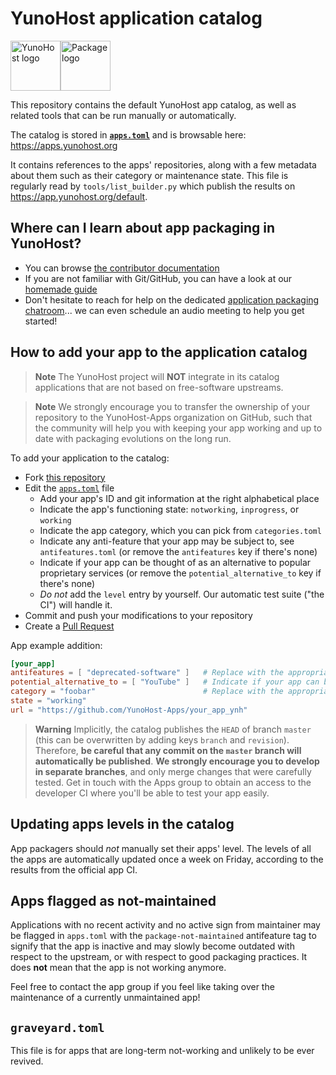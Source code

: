 # YunoHost application catalog

<img alt="YunoHost logo" src="https://avatars.githubusercontent.com/u/1519495?s=200&v=4" width=80><img alt="Package logo" src="https://yunohost.org/user/images/yunohost_package.png" width=80>

This repository contains the default YunoHost app catalog, as well as related
tools that can be run manually or automatically.

The catalog is stored in [**`apps.toml`**](./apps.toml) and is browsable here:
<https://apps.yunohost.org>

It contains references to the apps' repositories, along with a few metadata about
them such as their category or maintenance state. This file is regularly read by
`tools/list_builder.py` which publish the results on <https://app.yunohost.org/default>.

## Where can I learn about app packaging in YunoHost?

- You can browse [the contributor documentation](https://yunohost.org/contributordoc)
- If you are not familiar with Git/GitHub, you can have a look at our [homemade guide](https://yunohost.org/packaging_apps_git)
- Don't hesitate to reach for help on the dedicated [application packaging chatroom](https://yunohost.org/chat_rooms)... we can even schedule an audio meeting to help you get started!

## How to add your app to the application catalog

> **Note**
> The YunoHost project will **NOT** integrate in its catalog applications that are not
> based on free-software upstreams.

> **Note**
> We strongly encourage you to transfer the ownership of your repository to
> the YunoHost-Apps organization on GitHub, such that the community will help you
> with keeping your app working and up to date with packaging evolutions on the long run.

To add your application to the catalog:

* Fork [this repository](https://github.com/YunoHost/apps)
* Edit the [`apps.toml`](/apps.toml) file
  * Add your app's ID and git information at the right alphabetical place
  * Indicate the app's functioning state: `notworking`, `inprogress`, or `working`
  * Indicate the app category, which you can pick from `categories.toml`
  * Indicate any anti-feature that your app may be subject to, see `antifeatures.toml` (or remove the `antifeatures` key if there's none)
  * Indicate if your app can be thought of as an alternative to popular proprietary services (or remove the `potential_alternative_to` key if there's none)
  * *Do not* add the `level` entry by yourself. Our automatic test suite ("the CI") will handle it.
* Commit and push your modifications to your repository
* Create a [Pull Request](https://github.com/YunoHost/apps/pulls/)

App example addition:

```toml
[your_app]
antifeatures = [ "deprecated-software" ]   # Replace with the appropriate category id found in antifeatures.toml, remove if no relevant antifeature applies
potential_alternative_to = [ "YouTube" ]   # Indicate if your app can be thought of as an alternative to popular proprietary services (or remove if none applies)
category = "foobar"                        # Replace with the appropriate category id found in categories.toml, don't invent a category
state = "working"
url = "https://github.com/YunoHost-Apps/your_app_ynh"
```

> **Warning**
> Implicitly, the catalog publishes the `HEAD` of branch `master`
> (this can be overwritten by adding keys `branch` and `revision`).
> Therefore, **be careful that any commit on the `master` branch will automatically be published**.
> **We strongly encourage you to develop in separate branches**, and only
> merge changes that were carefully tested. Get in touch with the Apps group to
> obtain an access to the developer CI where you'll be able to test your app
> easily.

## Updating apps levels in the catalog

App packagers should *not* manually set their apps' level. The levels of all
the apps are automatically updated once a week on Friday, according to the
results from the official app CI.

## Apps flagged as not-maintained

Applications with no recent activity and no active sign from maintainer may be
flagged in `apps.toml` with the `package-not-maintained` antifeature tag to
signify that the app is inactive and may slowly become outdated with respect to
the upstream, or with respect to good packaging practices. It does **not** mean
that the app is not working anymore.

Feel free to contact the app group if you feel like taking over the maintenance
of a currently unmaintained app!

## `graveyard.toml`

This file is for apps that are long-term not-working and unlikely to be ever revived.
